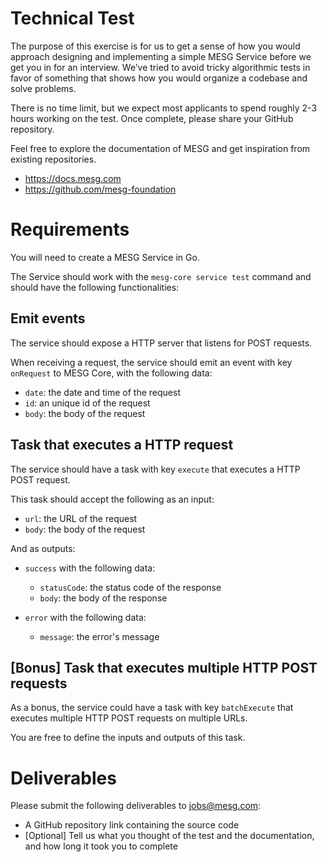 # Technical Test

The purpose of this exercise is for us to get a sense of how you would approach designing and implementing a simple MESG Service before we get you in for an interview. We’ve tried to avoid tricky algorithmic tests in favor of something that shows how you would organize a codebase and solve problems.

There is no time limit, but we expect most applicants to spend roughly 2-3 hours working on the test. Once complete, please share your GitHub repository.

Feel free to explore the documentation of MESG and get inspiration from existing repositories.

- https://docs.mesg.com
- https://github.com/mesg-foundation

# Requirements

You will need to create a MESG Service in Go.

The Service should work with the `mesg-core service test` command and should have the following functionalities:

## Emit events

The service should expose a HTTP server that listens for POST requests.

When receiving a request, the service should emit an event with key `onRequest` to MESG Core, with the following data:
- `date`: the date and time of the request
- `id`: an unique id of the request
- `body`: the body of the request


## Task that executes a HTTP request

The service should have a task with key `execute` that executes a HTTP POST request.

This task should accept the following as an input:
- `url`: the URL of the request
- `body`: the body of the request

And as outputs:
- `success` with the following data:
  - `statusCode`: the status code of the response
  - `body`: the body of the response

- `error` with the following data:
  - `message`: the error's message


## [Bonus] Task that executes multiple HTTP POST requests

As a bonus, the service could have a task with key `batchExecute` that executes multiple HTTP POST requests on multiple URLs.

You are free to define the inputs and outputs of this task.

# Deliverables
Please submit the following deliverables to jobs@mesg.com:
- A GitHub repository link containing the source code
- [Optional] Tell us what you thought of the test and the documentation, and how long it took you to complete
